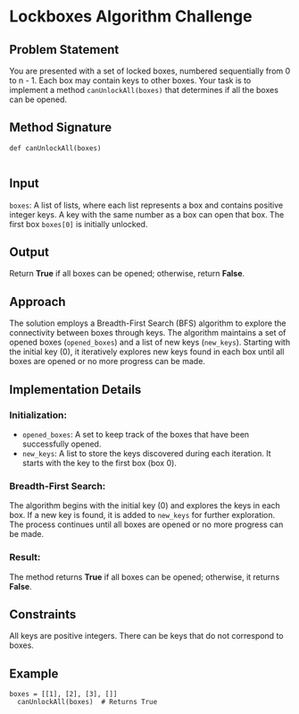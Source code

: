 <!DOCTYPE html>
<html>
<head>
  <title>Lockboxes Algorithm Challenge</title>
</head>
<body>
  <h1>Lockboxes Algorithm Challenge</h1>
  <h2>Problem Statement</h2>
  <p>You are presented with a set of locked boxes, numbered sequentially from 0 to n - 1. Each box may contain keys to other boxes. Your task is to implement a method <code>canUnlockAll(boxes)</code> that determines if all the boxes can be opened.</p>
  <h2>Method Signature</h2>
  <pre><code>def canUnlockAll(boxes)
  </code></pre>
  <h2>Input</h2>
  <p><code>boxes</code>: A list of lists, where each list represents a box and contains positive integer keys. A key with the same number as a box can open that box. The first box <code>boxes[0]</code> is initially unlocked.</p>
  <h2>Output</h2>
  <p>Return <strong>True</strong> if all boxes can be opened; otherwise, return <strong>False</strong>.</p>
  <h2>Approach</h2>
  <p>The solution employs a Breadth-First Search (BFS) algorithm to explore the connectivity between boxes through keys. The algorithm maintains a set of opened boxes (<code>opened_boxes</code>) and a list of new keys (<code>new_keys</code>). Starting with the initial key (0), it iteratively explores new keys found in each box until all boxes are opened or no more progress can be made.</p>
  <h2>Implementation Details</h2>
  <h3>Initialization:</h3>
  <ul>
    <li><code>opened_boxes</code>: A set to keep track of the boxes that have been successfully opened.</li>
    <li><code>new_keys</code>: A list to store the keys discovered during each iteration. It starts with the key to the first box (box 0).</li>
  </ul>
  <h3>Breadth-First Search:</h3>
  <p>The algorithm begins with the initial key (0) and explores the keys in each box. If a new key is found, it is added to <code>new_keys</code> for further exploration. The process continues until all boxes are opened or no more progress can be made.</p>
  <h3>Result:</h3>
  <p>The method returns <strong>True</strong> if all boxes can be opened; otherwise, it returns <strong>False</strong>.</p>
  <h2>Constraints</h2>
  <p>All keys are positive integers. There can be keys that do not correspond to boxes.</p>
  <h2>Example</h2>
  <pre><code>boxes = [[1], [2], [3], []]
  canUnlockAll(boxes)  # Returns True
  </code></pre>
</body>
</html>
